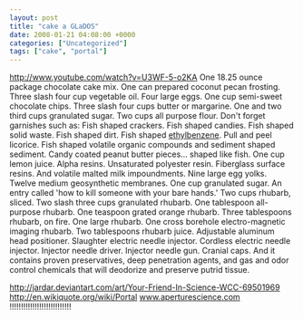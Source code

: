 ```yaml
---
layout: post
title: "cake a GLaDOS"
date: 2008-01-21 04:08:00 +0000
categories: ["Uncategorized"]
tags: ["cake", "portal"]
---
```


http://www.youtube.com/watch?v=U3WF-5-o2KA
One 18.25 ounce package chocolate cake mix.
One can prepared coconut pecan frosting.
Three slash four cup vegetable oil. 
Four large eggs. 
One cup semi-sweet chocolate chips. 
Three slash four cups butter or margarine. 
One and two third cups granulated sugar. 
Two cups all purpose flour. 
Don't forget garnishes such as: 
Fish shaped crackers. 
Fish shaped candies. 
Fish shaped solid waste. 
Fish shaped dirt. 
Fish shaped [ethylbenzene](http://www.atsdr.cdc.gov/tfacts110.html). 
Pull and peel licorice. 
Fish shaped volatile organic compounds 
and sediment shaped sediment. 
Candy coated peanut butter pieces... shaped like fish. 
One cup lemon juice. 
Alpha resins. 
Unsaturated polyester resin. 
Fiberglass surface resins. 
And volatile malted milk impoundments. 
Nine large egg yolks. 
Twelve medium geosynthetic membranes. 
One cup granulated sugar. 
An entry called 'how to kill someone with your bare hands.' 
Two cups rhubarb, sliced. 
Two slash three cups granulated rhubarb. 
One tablespoon all-purpose rhubarb. 
One teaspoon grated orange rhubarb. 
Three tablespoons rhubarb, on fire. 
One large rhubarb. 
One cross borehole electro-magnetic imaging rhubarb. 
Two tablespoons rhubarb juice. 
Adjustable aluminum head positioner. 
Slaughter electric needle injector. 
Cordless electric needle injector. 
Injector needle driver. 
Injector needle gun. 
Cranial caps. 
And it contains proven preservatives, deep penetration agents, and gas and odor control chemicals that will deodorize and preserve putrid tissue.

http://jardar.deviantart.com/art/Your-Friend-In-Science-WCC-69501969
http://en.wikiquote.org/wiki/Portal
www.aperturescience.com !!!!!!!!!!!!!!!!!!!!!!!!!!!
